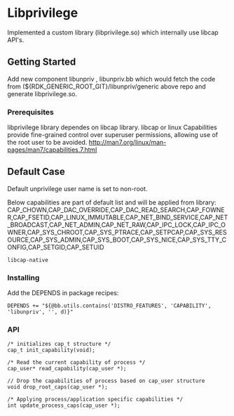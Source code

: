 # Libprivilege

Implemented a custom library (libprivilege.so) which internally use libcap API's.

## Getting Started

Add new component libunpriv , libunpriv.bb which would fetch the code from  (${RDK_GENERIC_ROOT_GIT}/libunpriv/generic above repo and generate libprivilege.so.

### Prerequisites
libprivilege library dependes on libcap library. libcap or linux Capabilities provide fine-grained control over superuser permissions, allowing use of the root user to be avoided. http://man7.org/linux/man-pages/man7/capabilities.7.html

## Default Case
Default unprivilege user name is set to non-root.

Below capabilities are part of default list and will be applied from library:
CAP_CHOWN,CAP_DAC_OVERRIDE,CAP_DAC_READ_SEARCH,CAP_FOWNER,CAP_FSETID,CAP_LINUX_IMMUTABLE,CAP_NET_BIND_SERVICE,CAP_NET_BROADCAST,CAP_NET_ADMIN,CAP_NET_RAW,CAP_IPC_LOCK,CAP_IPC_OWNER,CAP_SYS_CHROOT,CAP_SYS_PTRACE,CAP_SETPCAP,CAP_SYS_RESOURCE,CAP_SYS_ADMIN,CAP_SYS_BOOT,CAP_SYS_NICE,CAP_SYS_TTY_CONFIG,CAP_SETGID,CAP_SETUID

```
libcap-native
```

### Installing
Add the DEPENDS in package recipes:

```
DEPENDS += "${@bb.utils.contains('DISTRO_FEATURES', 'CAPABILITY', 'libunpriv', '', d)}"
```

### API
```
/* initializes cap_t structure */
cap_t init_capability(void);

/* Read the current capability of process */
cap_user* read_capability(cap_user *);

// Drop the capabilities of process based on cap_user structure
void drop_root_caps(cap_user *);

/* Applying process/application specific capabilities */
int update_process_caps(cap_user *);

```

